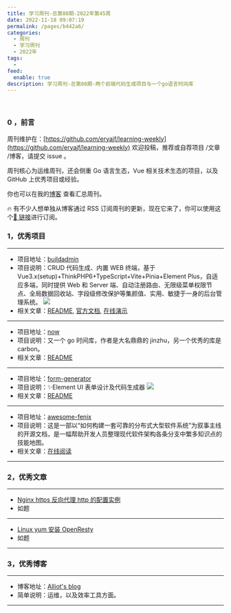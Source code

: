 ```yaml
---
title: 学习周刊-总第80期-2022年第45周
date: 2022-11-18 09:07:19
permalink: /pages/b442a6/
categories:
  - 周刊
  - 学习周刊
  - 2022年
tags:
  -
feed:
  enable: true
description: 学习周刊-总第80期-两个前端代码生成项目与一个go语言时间库
---
```


<br><ArticleTopAd></ArticleTopAd>

### 0 ，前言

周刊维护在：[https://github.com/eryajf/learning-weekly](https://github.com/eryajf/learning-weekly) 欢迎投稿，推荐或自荐项目 /文章 /博客，请提交 issue 。

周刊核心为运维周刊，还会侧重 Go 语言生态，Vue 相关技术生态的项目，以及 GitHub 上优秀项目或经验。

你也可以在我的[博客](https://wiki.eryajf.net/learning-weekly/) 查看汇总周刊。

🔥 有不少人想单独从博客通过 RSS 订阅周刊的更新，现在它来了，你可以使用这个[🔗 链接](https://wiki.eryajf.net/learning-weekly.xml)进行订阅。

### 1，优秀项目

---

- 项目地址：[buildadmin](https://github.com/build-admin/buildadmin)
- 项目说明：CRUD 代码生成、内置 WEB 终端，基于 Vue3.x(setup)+ThinkPHP6+TypeScript+Vite+Pinia+Element Plus，自适应多端，同时提供 Web 和 Server 端、自动注册路由、无限级菜单权限节点、全局数据回收站、字段级修改保护等集颜值、实用、敏捷于一身的后台管理系统。
  ![](http://t.eryajf.net/imgs/2022/11/ddef028c0b037a96.gif)
- 相关文章：[README](https://github.com/build-admin/buildadmin#readme), [官方文档](https://doc.buildadmin.com/), [在线演示](https://demo.buildadmin.com/#/admin/testBuild)

---

- 项目地址：[now](https://github.com/jinzhu/now)
- 项目说明：又一个 go 时间库，作者是大名鼎鼎的 jinzhu，另一个优秀的库是 carbon。
- 相关文章：[README](https://github.com/jinzhu/now#readme)

---

- 项目地址：[form-generator](https://github.com/JakHuang/form-generator)
- 项目说明：✨Element UI 表单设计及代码生成器
  ![](http://t.eryajf.net/imgs/2022/11/4dbf5f15bc62febd.png)
- 相关文章：[README](https://github.com/JakHuang/form-generator#readme)

---

- 项目地址：[awesome-fenix](https://github.com/fenixsoft/awesome-fenix)
- 项目说明：这是一部以“如何构建一套可靠的分布式大型软件系统”为叙事主线的开源文档，是一幅帮助开发人员整理现代软件架构各条分支中繁多知识点的技能地图。
- 相关文章：[在线阅读](https://icyfenix.cn/)

---

### 2，优秀文章

---

- [Nginx https 反向代理 http 的配置实例](https://blog.csdn.net/henryhu712/article/details/89226902)
- 如题

---

- [Linux yum 安装 OpenResty](https://www.zhangbj.com/p/808.html)
- 如题

---

### 3，优秀博客

---

- 博客地址：[Alliot's blog](https://www.iots.vip/)
- 简单说明：运维，以及效率工具方面。

---


<br><ArticleTopAd></ArticleTopAd>
